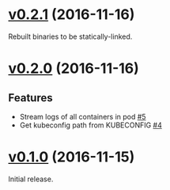 # [v0.2.1](https://github.com/dtan4/k8stail/releases/tag/v0.2.1) (2016-11-16)

Rebuilt binaries to be statically-linked.

# [v0.2.0](https://github.com/dtan4/k8stail/releases/tag/v0.2.0) (2016-11-16)

## Features

- Stream logs of all containers in pod [#5](https://github.com/dtan4/k8stail/pull/5)
- Get kubeconfig path from KUBECONFIG [#4](https://github.com/dtan4/k8stail/pull/4)

# [v0.1.0](https://github.com/dtan4/k8stail/releases/tag/v0.1.0) (2016-11-15)

Initial release.
